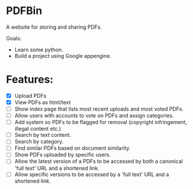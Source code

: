 PDFBin
======

A website for storing and sharing PDFs.

Goals:
- Learn some python.
- Build a project using Google appengine.

Features:
======

- [X] Upload PDFs
- [X] View PDFs as html/text
- [ ] Show index page that lists most recent uploads and most voted PDFs.
- [ ] Allow users with accounts to vote on PDFs and assign categories.
- [ ] Add system so PDFs to be flagged for removal (copyright infringement, illegal content etc.)
- [ ] Search by text content.
- [ ] Search by category.
- [ ] Find similar PDFs based on document similarity.
- [ ] Show PDFs uploaded by specific users.
- [ ] Allow the latest version of a PDFs to be accessed by both a canonical 'full text' URL and a shortened link.
- [ ] Allow specific versions to be accessed by a 'full text' URL and a shortened link.
